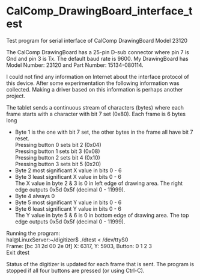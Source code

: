 # CalComp_DrawingBoard_interface_test
Test program for serial interface of CalComp DrawingBoard Model 23120

The CalComp DrawingBoard has a 25-pin D-sub connector where pin 7 is Gnd and pin 3 is Tx.
The default baud rate is 9600.
My DrawingBoard has Model Number: 23120 and Part Number: 15134-080114.

I could not find any information on Internet about the interface protocol of this device.
After some experimentation the following information was collected.
Making a driver based on this information is perhaps another project.

The tablet sends a continuous stream of characters (bytes) where each frame starts with a character with bit 7 set (0x80).
Each frame is 6 bytes long
* Byte 1 is the one with bit 7 set, the other bytes in the frame all have bit 7 reset.<br>
    Pressing button 0 sets bit 2 (0x04)<br>
    Pressing button 1 sets bit 3 (0x08)<br>
    Pressing button 2 sets bit 4 (0x10)<br>
    Pressing button 3 sets bit 5 (0x20)<br>
* Byte 2 most significant X value in bits 0 - 6<br>
* Byte 3 least significant X value in bits 0 - 6<br>
    The X value in byte 2 & 3 is 0 in left edge of drawing area. The right edge outputs 0x5d 0x5f (decimal 0 - 11999).<br>
* Byte 4 always 0<br>
* Byte 5 most significant Y value in bits 0 - 6<br>
* Byte 6 least significant Y value in bits 0 - 6<br>
    The Y value in byte 5 & 6 is 0 in bottom edge of drawing area. The top edge outputs 0x5d 0x5f (decimal 0 - 11999).<br>

Running the program:<br>
    hal@LinuxServer:~/digitizer$ ./dtest < /dev/ttyS0<br>
    Frame: [bc 31 2d 00 2e 0f]  X:  6317, Y:  5903, Button: 0 1 2 3 <br>
    Exit dtest<br>

Status of the digitizer is updated for each frame that is sent.
The program is stopped if all four buttons are pressed (or using Ctrl-C).
